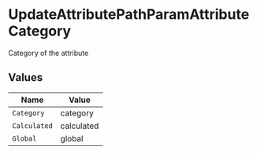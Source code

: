 # UpdateAttributePathParamAttributeCategory

Category of the attribute


## Values

| Name         | Value        |
| ------------ | ------------ |
| `Category`   | category     |
| `Calculated` | calculated   |
| `Global`     | global       |